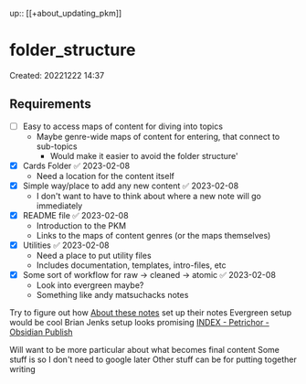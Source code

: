 up:: [[+about_updating_pkm]]

# folder_structure

Created: 20221222 14:37

## Requirements

- [ ] Easy to access maps of content for diving into topics
	- Maybe genre-wide maps of content for entering, that connect to sub-topics
		- Would make it easier to avoid the folder structure'
- [x] Cards Folder ✅ 2023-02-08
	- Need a location for the content itself
- [x] Simple way/place to add any new content ✅ 2023-02-08
	- I don't want to have to think about where a new note will go immediately
- [x] README file ✅ 2023-02-08
	- Introduction to the PKM
	- Links to the maps of content genres (or the maps themselves)
- [x] Utilities ✅ 2023-02-08
	- Need a place to put utility files
	- Includes documentation, templates, intro-files, etc
- [x] Some sort of workflow for raw -> cleaned -> atomic ✅ 2023-02-08
	- Look into evergreen maybe?
	- Something like andy matsuchacks notes

Try to figure out how [About these notes](https://notes.andymatuschak.org/About_these_notes) set up their notes
	Evergreen setup would be cool
	Brian Jenks setup looks promising [INDEX - Petrichor - Obsidian Publish](https://publish.obsidian.md/bryan-jenks/Z/INDEX)

Will want to be more particular about what becomes final content
	Some stuff is so I don't need to google later
	Other stuff can be for putting together writing
